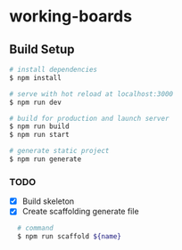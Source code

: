 # working-boards

## Build Setup

```bash
# install dependencies
$ npm install

# serve with hot reload at localhost:3000
$ npm run dev

# build for production and launch server
$ npm run build
$ npm run start

# generate static project
$ npm run generate
```

### TODO
- [x] Build skeleton
- [x] Create scaffolding generate file
```bash
  # command
  $ npm run scaffold ${name}
```